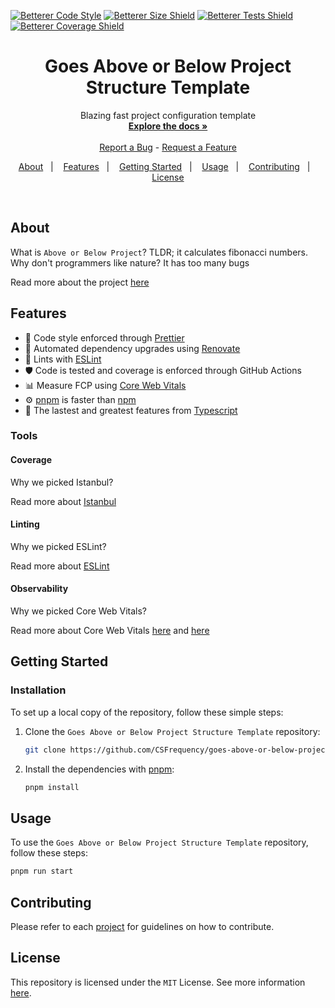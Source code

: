 <!-- PROJECT SHIELDS -->

[![Betterer Code Style][style-shield]][style-url]
[![Betterer Size Shield][size-shield]][size-url]
[![Betterer Tests Shield][tests-shield]][tests-url]
[![Betterer Coverage Shield][coverage-shield]][coverage-url]

<div align="center">

  <h1 align="center">Goes Above or Below Project Structure Template</h1>
  <p align="center">
    Blazing fast project configuration template
    <br />
    <a href="https://CSFrequency.github.io/goes-above-or-below-project-template"><strong>Explore the docs »</strong></a>
    <!-- no link -->
    <br />
    <br />
    <a href="https://github.com/CSFrequency/goes-above-or-below-project-template/issues">Report a Bug</a>
    -
    <a href="https://github.com/CSFrequency/goes-above-or-below-project-template/issues">Request a Feature</a>
  </p>

</div>

<!-- Summary -->
<p align="center">
  <a href="#about">About</a>&nbsp;&nbsp;&nbsp;|&nbsp;&nbsp;&nbsp;
  <a href="#features">Features</a>&nbsp;&nbsp;&nbsp;|&nbsp;&nbsp;&nbsp;
  <a href="#getting-started">Getting Started</a>&nbsp;&nbsp;&nbsp;|&nbsp;&nbsp;&nbsp;
  <a href="#usage">Usage</a>&nbsp;&nbsp;&nbsp;|&nbsp;&nbsp;&nbsp;
  <a href="#contributing">Contributing</a>&nbsp;&nbsp;&nbsp;|&nbsp;&nbsp;&nbsp;
  <a href="#license">License</a>
</p>
<br>

<!-- ABOUT THE PROJECT -->

## About

What is `Above or Below Project`?
TLDR; it calculates fibonacci numbers. Why don't programmers like nature? It has too many bugs

Read more about the project [here](https://CarlyMakesCode.com)

## Features

-   🎨 Code style enforced through [Prettier](https://prettier.io/)
-   🤖 Automated dependency upgrades using [Renovate](https://docs.renovatebot.com/)
-   🚨 Lints with [ESLint](https://eslint.org/)
-   🛡 Code is tested and coverage is enforced through GitHub Actions
-   📊 Measure FCP using [Core Web Vitals](https://web.dev/vitals/)
-   ⚙️ [pnpm](https://pnpm.io/) is faster than [npm](https://www.npmjs.com)
-   💪 The lastest and greatest features from [Typescript](https://www.typescriptlang.org/)

### Tools

#### Coverage

Why we picked Istanbul?

Read more about [Istanbul](https://istanbul.js.org/)

#### Linting

Why we picked ESLint?

Read more about [ESLint](https://eslint.org/)

#### Observability

Why we picked Core Web Vitals?

Read more about Core Web Vitals [here](https://web.dev/vitals/) and [here](https://web.dev/vitals-tools/)

<!-- GETTING STARTED -->

## Getting Started

### Installation

To set up a local copy of the repository, follow these simple steps:

1. Clone the `Goes Above or Below Project Structure Template` repository:
    ```sh
    git clone https://github.com/CSFrequency/goes-above-or-below-project-template.git
    ```
2. Install the dependencies with [pnpm](https://pnpm.io/):
    ```sh
    pnpm install
    ```
<!-- USAGE -->

## Usage

To use the `Goes Above or Below Project Structure Template` repository, follow these steps:

```sh
pnpm run start
```

<!-- CONTRIBUTING -->

## Contributing

Please refer to each [project](#introduction) for guidelines on how to contribute.

<!-- LICENSE -->

## License

This repository is licensed under the `MIT` License. See more information [here](./LICENSE).

<!-- MARKDOWN LINK & IMAGE -->

[style-shield]: https://flat.badgen.net/flat/eslint/CSFrequency/goes-above-or-below-project-template?label=stylish
[style-url]: https://pnpmjs.com/packages/style
[size-shield]: https://img.shields.io/bundlephobia/final/badgen@latest.svg?label=overall
[size-url]: https://bundlephobia.com/package/overlap@latest
[tests-shield]: https://img.shields.io/github/actions/workflow/status/CSFrequency/goes-above-or-below-project-template/core-web-vitals.yml?branch=main
[tests-url]: https://pnpm.io/pnpm-audit-check
[coverage-shield]: https://flat.badgen.net/npm/license/tryrequire
[coverage-url]: https://flat.badgen.net/npm/types/submit-sourcemaps
